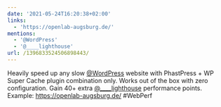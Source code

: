 ```yaml
---
date: '2021-05-24T16:20:38+02:00'
links:
  - 'https://openlab-augsburg.de/'
mentions:
  - '@WordPress'
  - '@____lighthouse'
url: /1396833524506898443/
---
```

Heavily speed up any slow [@WordPress](https://twitter.com/@WordPress) website with PhastPress + WP Super Cache plugin combination only. Works out of the box with zero configuration. Gain 40+ extra [@____lighthouse](https://twitter.com/@____lighthouse) performance points. Example: https://openlab-augsburg.de/ #WebPerf

